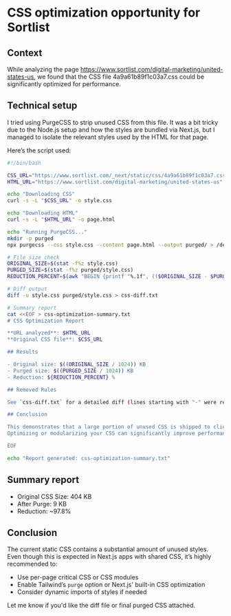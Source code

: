 # CSS optimization opportunity for Sortlist

## Context  
While analyzing the page https://www.sortlist.com/digital-marketing/united-states-us, we found that the CSS file 4a9a61b89f1c03a7.css could be significantly optimized for performance.

## Technical setup  
I tried using PurgeCSS to strip unused CSS from this file. It was a bit tricky due to the Node.js setup and how the styles are bundled via Next.js, but I managed to isolate the relevant styles used by the HTML for that page.

Here’s the script used:
```bash
#!/bin/bash

CSS_URL="https://www.sortlist.com/_next/static/css/4a9a61b89f1c03a7.css"
HTML_URL="https://www.sortlist.com/digital-marketing/united-states-us"

echo "Downloading CSS"
curl -s -L "$CSS_URL" -o style.css

echo "Downloading HTML"
curl -s -L "$HTML_URL" -o page.html

echo "Running PurgeCSS..."
mkdir -p purged
npx purgecss --css style.css --content page.html --output purged/ > /dev/null 2>&1

# File size check
ORIGINAL_SIZE=$(stat -f%z style.css)
PURGED_SIZE=$(stat -f%z purged/style.css)
REDUCTION_PERCENT=$(awk "BEGIN {printf "%.1f", (($ORIGINAL_SIZE - $PURGED_SIZE) / $ORIGINAL_SIZE) * 100}")

# Diff output
diff -u style.css purged/style.css > css-diff.txt

# Summary report
cat <<EOF > css-optimization-summary.txt
# CSS Optimization Report

**URL analyzed**: $HTML_URL  
**Original CSS file**: $CSS_URL

## Results

- Original size: $((ORIGINAL_SIZE / 1024)) KB
- Purged size: $((PURGED_SIZE / 1024)) KB
- Reduction: ${REDUCTION_PERCENT} %

## Removed Rules

See `css-diff.txt` for a detailed diff (lines starting with "-" were removed).

## Conclusion

This demonstrates that a large portion of unused CSS is shipped to clients. This can negatively impact load time, Core Web Vitals, and SEO scores.  
Optimizing or modularizing your CSS can significantly improve performance.

EOF

echo "Report generated: css-optimization-summary.txt"
```

## Summary report

- Original CSS Size: 404 KB  
- After Purge: 9 KB  
- Reduction: ~97.8%  

## Conclusion  
The current static CSS contains a substantial amount of unused styles. Even though this is expected in Next.js apps with shared CSS, it’s highly recommended to:

- Use per-page critical CSS or CSS modules
- Enable Tailwind’s `purge` option or Next.js' built-in CSS optimization
- Consider dynamic imports of styles if needed

Let me know if you'd like the diff file or final purged CSS attached.


